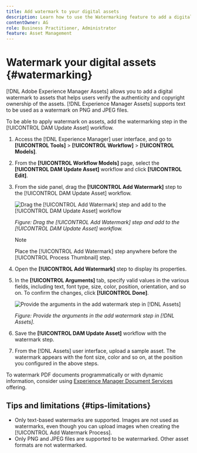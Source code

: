 ```yaml
---
title: Add watermark to your digital assets
description: Learn how to use the Watermarking feature to add a digital watermark to assets.
contentOwner: AG
role: Business Practitioner, Administrator
feature: Asset Management
---
```


# Watermark your digital assets {#watermarking}

[!DNL Adobe Experience Manager Assets] allows you to add a digital watermark to assets that helps users verify the authenticity and copyright ownership of the assets. [!DNL Experience Manager Assets] supports text to be used as a watermark on PNG and JPEG files.

To be able to apply watermark on assets, add the watermarking step in the [!UICONTROL DAM Update Asset] workflow.

1. Access the [!DNL Experience Manager] user interface, and go to **[!UICONTROL Tools]** > **[!UICONTROL Workflow]** > **[!UICONTROL Models]**.
1. From the **[!UICONTROL Workflow Models]** page, select the **[!UICONTROL DAM Update Asset]** workflow and click **[!UICONTROL Edit]**.

1. From the side panel, drag the **[!UICONTROL Add Watermark]** step to the [!UICONTROL DAM Update Asset] workflow.

   ![Drag the [!UICONTROL Add Watermark] step and add to the [!UICONTROL DAM Update Asset] workflow](assets/add_watermark_step_aem_assets.png)

   *Figure: Drag the [!UICONTROL Add Watermark] step and add to the [!UICONTROL DAM Update Asset] workflow.*

   >[!NOTE]
   >
   >Place the [!UICONTROL Add Watermark] step anywhere before the [!UICONTROL Process Thumbnail] step.

1. Open the **[!UICONTROL Add Watermark]** step to display its properties.
1. In the **[!UICONTROL Arguments]** tab, specify valid values in the various fields, including text, font type, size, color, position, orientation, and so on. To confirm the changes, click **[!UICONTROL Done]**.

   ![Provide the arguments in the add watermark step in [!DNL Assets]](assets/arguments_add_watermark_aem_assets.png)

   *Figure: Provide the arguments in the add watermark step in [!DNL Assets].*

1. Save the **[!UICONTROL DAM Update Asset]** workflow with the watermark step.
1. From the [!DNL Assets] user interface, upload a sample asset. The watermark appears with the font size, color and so on, at the position you configured in the above steps.

To watermark PDF documents programmatically or with dynamic information, consider using [Experience Manager Document Services](/help/forms/using/overview-aem-document-services.md) offering.

## Tips and limitations {#tips-limitations}

* Only text-based watermarks are supported. Images are not used as watermarks, even though you can upload images when creating the [!UICONTROL Add Watermark Process].
* Only PNG and JPEG files are supported to be watermarked. Other asset formats are not watermarked.
